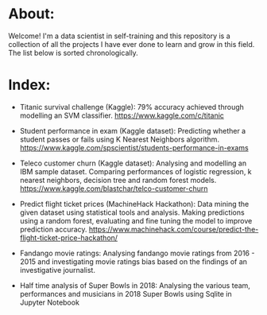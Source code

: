 # About:
Welcome! I'm a data scientist in self-training and this repository is a collection of all the projects I have ever done to learn and grow in this field.
The list below is sorted chronologically.



# Index:

* Titanic survival challenge (Kaggle): 79% accuracy achieved through modelling an SVM classifier.
https://www.kaggle.com/c/titanic

* Student performance in exam (Kaggle dataset): Predicting whether a student passes or fails using K Nearest Neighbors algorithm.
https://www.kaggle.com/spscientist/students-performance-in-exams

* Teleco customer churn (Kaggle dataset): Analysing and modelling an IBM sample dataset. Comparing performances of logistic regression, k nearest neighbors, decision tree and random forest models.
https://www.kaggle.com/blastchar/telco-customer-churn

* Predict flight ticket prices (MachineHack Hackathon): Data mining the given dataset using statistical tools and analysis. Making predictions using a random forest, evaluating and fine tuning the model to improve prediction accuracy.
https://www.machinehack.com/course/predict-the-flight-ticket-price-hackathon/

* Fandango movie ratings: Analysing fandango movie ratings from 2016 - 2015 and investigating movie ratings bias based on the findings of an investigative journalist.

* Half time analysis of Super Bowls in 2018: Analysing the various team, performances and musicians in 2018 Super Bowls using Sqlite in Jupyter Notebook
